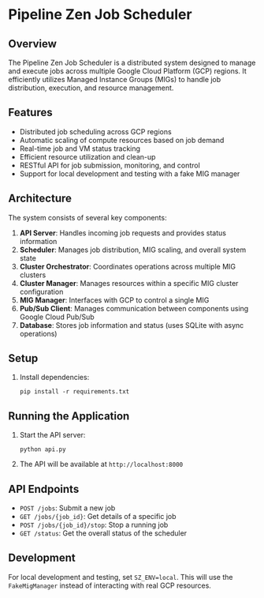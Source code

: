 # Pipeline Zen Job Scheduler

## Overview

The Pipeline Zen Job Scheduler is a distributed system designed to manage and execute jobs 
across multiple Google Cloud Platform (GCP) regions. It efficiently utilizes Managed Instance Groups (MIGs) 
to handle job distribution, execution, and resource management.

## Features

- Distributed job scheduling across GCP regions
- Automatic scaling of compute resources based on job demand
- Real-time job and VM status tracking
- Efficient resource utilization and clean-up
- RESTful API for job submission, monitoring, and control
- Support for local development and testing with a fake MIG manager

## Architecture

The system consists of several key components:

1. **API Server**: Handles incoming job requests and provides status information
2. **Scheduler**: Manages job distribution, MIG scaling, and overall system state
3. **Cluster Orchestrator**: Coordinates operations across multiple MIG clusters
4. **Cluster Manager**: Manages resources within a specific MIG cluster configuration
5. **MIG Manager**: Interfaces with GCP to control a single MIG
6. **Pub/Sub Client**: Manages communication between components using Google Cloud Pub/Sub
7. **Database**: Stores job information and status (uses SQLite with async operations)

## Setup

1. Install dependencies:
   ```
   pip install -r requirements.txt
   ```

## Running the Application

1. Start the API server:
   ```
   python api.py
   ```

2. The API will be available at `http://localhost:8000`

## API Endpoints

- `POST /jobs`: Submit a new job
- `GET /jobs/{job_id}`: Get details of a specific job
- `POST /jobs/{job_id}/stop`: Stop a running job
- `GET /status`: Get the overall status of the scheduler

## Development

For local development and testing, set `SZ_ENV=local`. This will use the `FakeMigManager` 
instead of interacting with real GCP resources.